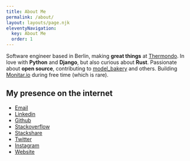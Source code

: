 ```yaml
---
title: About Me
permalink: /about/
layout: layouts/page.njk
eleventyNavigation:
  key: About Me
  order: 1
---
```


Software engineer based in Berlin, making **great things** at [Thermondo](https://www.thermondo.de/).
In love with **Python** and **Django**, but also curious about **Rust**.
Passionate about **open source**, contributing to [model_bakery](https://github.com/model-bakers/model_bakery) and others.
Building [Monitar.io](https://monitar.io/) during free time (which is rare).


## My presence on the internet

* [Email](mailto:amureki@hey.com)
* [Linkedin](https://linkedin.com/in/amureki)
* [Github](https://github.com/amureki)
* [Stackoverflow](https://stackoverflow.com/users/2024807/amureki)
* [Stackshare](https://stackshare.io/amureki/personal-stack)
* [Twitter](https://twitter.com/amureki)
* [Instagram](https://instagram.com/amureki)
* [Website](https://amureki.me)
